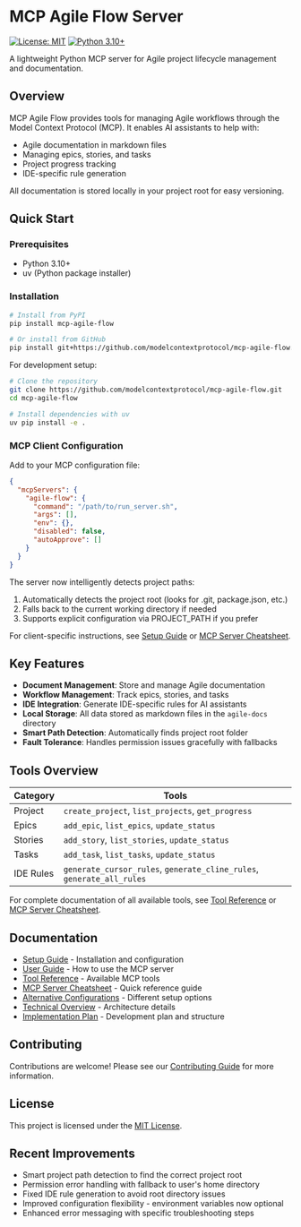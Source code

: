 # MCP Agile Flow Server

[![License: MIT](https://img.shields.io/badge/License-MIT-blue.svg)](https://opensource.org/licenses/MIT)
[![Python 3.10+](https://img.shields.io/badge/python-3.10+-blue.svg)](https://www.python.org/downloads/)

A lightweight Python MCP server for Agile project lifecycle management and documentation.

## Overview

MCP Agile Flow provides tools for managing Agile workflows through the Model Context Protocol (MCP). It enables AI assistants to help with:

- Agile documentation in markdown files
- Managing epics, stories, and tasks
- Project progress tracking
- IDE-specific rule generation

All documentation is stored locally in your project root for easy versioning.

## Quick Start

### Prerequisites

- Python 3.10+
- uv (Python package installer)

### Installation

```bash
# Install from PyPI
pip install mcp-agile-flow

# Or install from GitHub
pip install git+https://github.com/modelcontextprotocol/mcp-agile-flow.git
```

For development setup:
```bash
# Clone the repository
git clone https://github.com/modelcontextprotocol/mcp-agile-flow.git
cd mcp-agile-flow

# Install dependencies with uv
uv pip install -e .
```

### MCP Client Configuration

Add to your MCP configuration file:

```json
{
  "mcpServers": {
    "agile-flow": {
      "command": "/path/to/run_server.sh",
      "args": [],
      "env": {},
      "disabled": false,
      "autoApprove": []
    }
  }
}
```

The server now intelligently detects project paths:
1. Automatically detects the project root (looks for .git, package.json, etc.)
2. Falls back to the current working directory if needed
3. Supports explicit configuration via PROJECT_PATH if you prefer

For client-specific instructions, see [Setup Guide](docs/setup.md) or [MCP Server Cheatsheet](docs/mcp_server_cheatsheet.md).

## Key Features

- **Document Management**: Store and manage Agile documentation
- **Workflow Management**: Track epics, stories, and tasks
- **IDE Integration**: Generate IDE-specific rules for AI assistants
- **Local Storage**: All data stored as markdown files in the `agile-docs` directory
- **Smart Path Detection**: Automatically finds project root folder
- **Fault Tolerance**: Handles permission issues gracefully with fallbacks

## Tools Overview

| Category | Tools |
|----------|-------|
| Project | `create_project`, `list_projects`, `get_progress` |
| Epics | `add_epic`, `list_epics`, `update_status` |
| Stories | `add_story`, `list_stories`, `update_status` |
| Tasks | `add_task`, `list_tasks`, `update_status` |
| IDE Rules | `generate_cursor_rules`, `generate_cline_rules`, `generate_all_rules` |

For complete documentation of all available tools, see [Tool Reference](docs/tools.md) or [MCP Server Cheatsheet](docs/mcp_server_cheatsheet.md).

## Documentation

- [Setup Guide](docs/setup.md) - Installation and configuration
- [User Guide](docs/user-guide.md) - How to use the MCP server
- [Tool Reference](docs/tools.md) - Available MCP tools
- [MCP Server Cheatsheet](docs/mcp_server_cheatsheet.md) - Quick reference guide
- [Alternative Configurations](docs/alternative_configs.md) - Different setup options
- [Technical Overview](docs/technical.md) - Architecture details
- [Implementation Plan](docs/implementation.md) - Development plan and structure 

## Contributing

Contributions are welcome! Please see our [Contributing Guide](CONTRIBUTING.md) for more information.

## License

This project is licensed under the [MIT License](LICENSE).

## Recent Improvements

- Smart project path detection to find the correct project root
- Permission error handling with fallback to user's home directory
- Fixed IDE rule generation to avoid root directory issues
- Improved configuration flexibility - environment variables now optional
- Enhanced error messaging with specific troubleshooting steps
